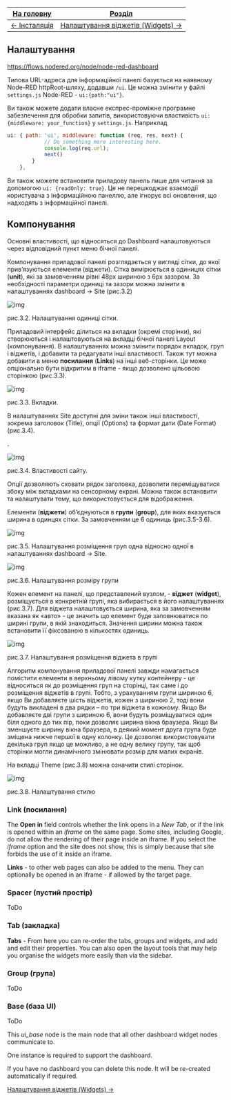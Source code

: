 | [На головну](../)              | [Розділ](README.md)                              |
| ------------------------------ | ------------------------------------------------ |
| [<- Інсталяція](Інсталяція.md) | [Налаштування віджетів (Widgets) ->](Widgets.md) |

## Налаштування

https://flows.nodered.org/node/node-red-dashboard

Типова URL-адреса для інформаційної панелі базується на наявному Node-RED httpRoot-шляху, додавши `/ui`. Це можна змінити у файлі ` settings.js` Node-RED - `ui:{path:"ui"}`. 

Ви також можете додати власне експрес-проміжне програмне забезпечення для обробки запитів, використовуючи властивість `ui: {middleware: your_function}` у `settings.js`. Наприклад

```js
ui: { path: 'ui', middleware: function (req, res, next) {
            // Do something more interesting here.
            console.log(req.url);
            next()
        }
    },
```

Ви також можете встановити приладову панель лише для читання за допомогою `ui: {readOnly: true}`. Це не перешкоджає взаємодії користувача з інформаційною панеллю, але ігнорує всі оновлення, що надходять з інформаційної панелі.

## Компонування

Основні властивості, що відносяться до Dashboard налаштовуються через відповідний пункт меню бічної панелі. 

Компонування приладової панелі розглядається у вигляді сітки, до якої прив’язуються елементи (віджети). Сітка вимірюється в одиницях сітки (**unit**), які за замовченням рівні 48px шириною з 6px зазором. За необхідності параметри одиниці та зазори можна змінити в налаштуваннях dashboard -> Site (рис.3.2)

![img](media/3_2.png)

рис.3.2. Налаштування одиниці сітки. 

Приладовий інтерфейс ділиться на вкладки (окремі сторінки), які створюються і налаштовуються на вкладці бічної панелі Layout (компонування).  В налаштуваннях можна змінити порядок вкладок, груп і віджетів, і добавити та редагувати інші властивості. Також тут можна добавити в меню **посилання** (**Links**) на інші веб-сторінки. Це може опціонально бути відкритим в iframe - якщо дозволено цільовою сторінкою (рис.3.3).

 

![img](media/3_3.png)

рис.3.3. Вкладки.

В налаштуваннях Site доступні для зміни також інші властивості, зокрема заголовок (Title), опції (Options) та формат дати (Date Format) (рис.3.4).

. 

![img](media/3_4.png)

рис.3.4. Властивості сайту.

Опції дозволяють сховати рядок заголовка, дозволити переміщуватися збоку між вкладками на сенсорному екрані. Можна також встановити та налаштувати тему, що використовується для відображення.

Елементи (**віджети**) об’єднуються в **групи** (**group**), для яких вказується ширина в одинцях сітки. За замовченням це 6 одиниць (рис.3.5-3.6). 

![img](media/3_5.png)

рис.3.5. Налаштування розміщення груп одна відносно одної в налаштуваннях dashboard -> Site.

![img](media/3_6.png)

рис.3.6. Налаштування розміру групи

Кожен елемент на панелі, що представлений вузлом, - **віджет** (**widget**), розміщується в конкретній групі, яка вибирається в його налаштуваннях (рис.3.7). Для віджета налаштовується ширина, яка за замовченням вказана як «авто» - це значить що елемент буде заповнюватися по ширині групи, в якій знаходиться. Значення ширини можна також встановити її фіксованою в кількостях одиниць.

![img](media/3_7.png)

рис.3.7. Налаштування розміщення віджета в групі

 Алгоритм компонування приладової панелі завжди намагається помістити елементи в верхньому лівому кутку контейнеру - це відноситься як до розміщення груп на сторінці, так саме і до розміщення віджетів в групі. Тобто, з урахуванням групи шириною 6, якщо Ви добавляєте шість віджетів, кожен з шириною 2, тоді вони будуть викладені в два рядки – по три віджета в кожному.  Якщо Ви добавляєте дві групи з шириною 6, вони будуть розміщуватися один біля одного до тих пір, поки дозволяє ширина вікна браузера. Якщо Ви зменшуєте ширину вікна браузера, в деякий момент друга група буде зміщена нижче першої в одну колонку.  Це дозволяє використовувати декілька груп якщо це можливо, а не одну велику групу, так щоб сторінки могли динамічного змінювати розмір для малих екранів. 

На вкладці Theme (рис.3.8) можна означити стилі сторінок.

![img](media/3_8.png)

рис.3.8. Налаштування стилю

### Link (посилання)

The **Open in** field controls whether the link opens in a *New Tab*, or if the link is opened within an *iframe* on the same page. Some sites, including Google, do not allow the rendering of their page inside an iframe. If you select the *iframe* option and the site does not show, this is simply because that site forbids the use of it inside an iframe.

**Links** - to other web pages can also be added to the menu. They can optionally be opened in an iframe - if allowed by the target page.

### Spacer (пустий простір)

ToDo

### Tab (закладка)

**Tabs** - From here you can re-order the tabs,  groups and widgets, and add and edit their properties. You can also open the layout tools that may help you organise the widgets more easily  than via the sidebar.

### Group (група)

ToDo

### Base (база UI)

ToDo

This *ui_base* node is the main node that all
other dashboard widget nodes communicate to.

One instance is required to support the dashboard.

If you have no dashboard you can delete this node.
It will be re-created automatically if required.



[Налаштування віджетів (Widgets) ->](Widgets.md)

